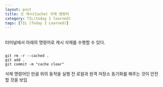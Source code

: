 ```yaml
---
layout: post
title: 깃 캐시(Cache) 삭제 명령어
category: TIL(today I learned)
tags: [TIL (Today I Learned)]
---
```


<br>
터미널에서 아래의 명령어로 캐시 삭제를 수행할 수 있다.

```

git rm -r --cached .
git add .
git commit -m "cache clear"

```

삭제 명령어인 만큼 위의 동작을 실행 전 로컬과 원격 저장소 동기화를 해주는 것이 안전할 것을 보임